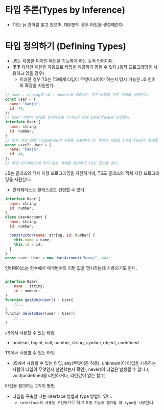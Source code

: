 # 타입 추론(Types by Inference)

- TS는 js 언어를 알고 있으며, 대부분의 경우 타입을 생성해준다.

# 타입 정의하기 (Defining Types)

- JS는 다양한 디자인 패턴을 가능하게 하는 동적 언어이다.
- 몇몇 디자인 패턴은 자동으로 타입을 제공하기 힘들 수 있다.(동적 프로그래밍을 사용하고 있을 경우)
  - 이러한 경우 TS는 TS에게 타입이 무엇이 되어야 하는지 명시 가능한 JS 언어의 확장을 지원한다.

```js
// name : string과 id : number을 포함하는 추론 타입을 가진 객체를 생성한다.
const user = {
  name: "kamja",
  id: 44,
};
// user 객체의 형태를 명시적으로 나타내기 위해 interface로 선언한다.
interface User {
  name: string;
  id: number;
}
// 변수 선언 뒤에 :TypeName의 구문을 사용하여 JS 객체가 새로운 interface의 형태를 따르고 있음을 선언할 수 있다.
const user2: User = {
  name: "kamja",
  id: 44,
};
// 해당 인터페이스에 맞지 않는 객체를 생성하면 TS는 경고를 준다.
```

JS는 클래스와 객체 지향 프로그래밍을 지원하기에, TS도 클래스와 객체 지향 프로그래밍을 지원한다.

- 인터페이스는 클래스로도 선언할 수 있다.

```js
interface User {
  name: string;
  id: number;
}
class UserAccount {
  name: string;
  id: number;

  constructor(name: string, id: number) {
    this.name = name;
    this.id = id;
  }
}
const user: User = new UserAccount("kamaj", 44);
```

인터페이스는 함수에서 매개변수와 리턴 값을 명시하는데 사용되기도 한다.

```js

interface User{
    name : string;
    id : number;
}
function getAdminUser() : User{
    //...
}
functin deleteUser(user : User){
    //...
}
```

JS에서 사용할 수 있는 타입

- boolean, bigint, null, number, string, symbol, object, undefined

TS에서 사용할 수 있는 타입

- JS에서 사용할 수 있는 타입, any(무엇이든 허용), unknown(이 타입을 사용하는 사람이 타입이 무엇인지 선언했는지 확인), never(이 타입은 발생될 수 없다.), void(undefined를 리턴하거나, 리턴값이 없는 함수)

타입을 정의하는 2가지 방법

- 타입을 구축할 때는 interface 방법과 type 방법이 있다.
  - `interface의 사용을 우선적`으로 하고 `특정 기능이 필요할 때 type을 사용`한다.
